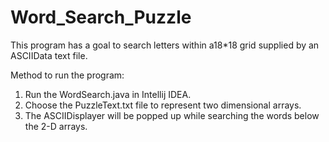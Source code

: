 # Word_Search_Puzzle
This program has a goal to search letters within a18*18 grid supplied by an ASCIIData text file.

Method to run the program:
1) Run the WordSearch.java in Intellij IDEA.
2) Choose the PuzzleText.txt file to represent two dimensional arrays.
3) The ASCIIDisplayer will be popped up while searching the words below the 2-D arrays.
